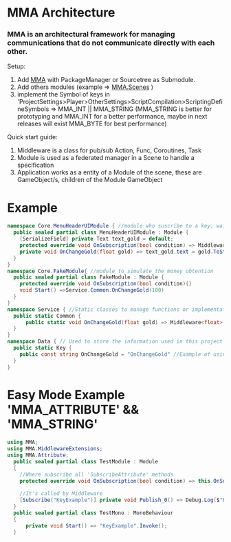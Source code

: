 # MMA Architecture 
### MMA is an architectural framework for managing communications that do not communicate directly with each other.

Setup:
1. Add [MMA](https://github.com/MMA-Architecture/mma.git) with PackageManager or Sourcetree as Submodule.
2. Add others modules (example => [MMA.Scenes](https://github.com/MMA-Architecture/mma.scenes.git) )
3. implement the Symbol of keys in 'ProjectSettings>Player>OtherSettings>ScriptCompilation>ScriptingDefineSymbols => MMA_INT || MMA_STRING
(MMA_STRING is better for prototyping and MMA_INT for a better performance, maybe in next releases will exist MMA_BYTE for best performance)

Quick start guide:
1. Middleware is a class for pub/sub Action, Func, Coroutines, Task
2. Module is used as a federated manager in a Scene to handle a specification
3. Application works as a entity of a Module of the scene, these are GameObject/s, children of the Module GameObject

# Example
```cs
namespace Core.MenuHeaderUIModule { //module who suscribe to a key, waiting for response 'OnChangeGold'
  public sealed partial class MenuHeaderUIModule : Module {
    [SerializeField] private Text text_gold = default;
    protected override void OnSubscription(bool condition) => Middleware<float>.Subscribe_Publish(condition, Data.Key.OnChangeGold, OnChangeGold);
    private void OnChangeGold(float gold) => text_gold.text = gold.ToString();
  }
}
namespace Core.FakeModule{ //module to simulate the money obtention
  public sealed partial class FakeModule : Module {  
    protected override void OnSubscription(bool condition){}
    void Start() =>Service.Common.OnChangeGold(100)
  }
}
namespace Service { //Static classes to manage functions or implementations of Modules, it uses Data's Assembly reference
  public static Common {
      public static void OnChangeGold(float gold) => Middleware<float>.Invoke_Publish(Data.Key.OnChangeGold, gold);
  }
}
namespace Data { // Used to store the information used in this project (because is only useful for this project)
  public static Key {
    public const string OnChangeGold = "OnChangeGold" //Example of using MMA_STRING as key
  }
}
```

# Easy Mode Example 'MMA_ATTRIBUTE' && 'MMA_STRING'
```cs
using MMA;
using MMA.MiddlewareExtensions;
using MMA.Attribute;
  public sealed partial class TestModule : Module
  {
    //Where subscribe all 'SubscribeAttribute' methods
    protected override void OnSubscription(bool condition) => this.OnSubscriptionAttribute(condition); 
    
    //It's called by Middleware
    [Subscribe("KeyExample")] private void Publish_0() => Debug.Log($"Publish 0"); 
  }
  public sealed partial class TestMono : MonoBehaviour
  {
      private void Start() => "KeyExample".Invoke(); 
  }
```

